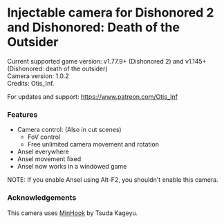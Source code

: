 Injectable camera for Dishonored 2 and Dishonored: Death of the Outsider
============================

Current supported game version: v1.77.9+ (Dishonored 2)  and v1.145+ (Dishonored: death of the outsider)  
Camera version: 1.0.2  
Credits: Otis_Inf.  

For updates and support: https://www.patreon.com/Otis_Inf

### Features
- Camera control: (Also in cut scenes)
	- FoV control
	- Free unlimited camera movement and rotation 
- Ansel everywhere
- Ansel movement fixed
- Ansel now works in a windowed game

NOTE: If you enable Ansel using Alt-F2, you shouldn't enable this camera. 

### Acknowledgements
This camera uses [MinHook](https://github.com/TsudaKageyu/minhook) by Tsuda Kageyu.
